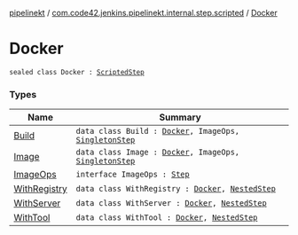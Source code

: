 [pipelinekt](../../index.md) / [com.code42.jenkins.pipelinekt.internal.step.scripted](../index.md) / [Docker](./index.md)

# Docker

`sealed class Docker : `[`ScriptedStep`](../../com.code42.jenkins.pipelinekt.core.step/-scripted-step/index.md)

### Types

| Name | Summary |
|---|---|
| [Build](-build/index.md) | `data class Build : `[`Docker`](./index.md)`, ImageOps, `[`SingletonStep`](../../com.code42.jenkins.pipelinekt.core.step/-singleton-step/index.md) |
| [Image](-image/index.md) | `data class Image : `[`Docker`](./index.md)`, ImageOps, `[`SingletonStep`](../../com.code42.jenkins.pipelinekt.core.step/-singleton-step/index.md) |
| [ImageOps](-image-ops/index.md) | `interface ImageOps : `[`Step`](../../com.code42.jenkins.pipelinekt.core.step/-step/index.md) |
| [WithRegistry](-with-registry/index.md) | `data class WithRegistry : `[`Docker`](./index.md)`, `[`NestedStep`](../../com.code42.jenkins.pipelinekt.core.step/-nested-step/index.md) |
| [WithServer](-with-server/index.md) | `data class WithServer : `[`Docker`](./index.md)`, `[`NestedStep`](../../com.code42.jenkins.pipelinekt.core.step/-nested-step/index.md) |
| [WithTool](-with-tool/index.md) | `data class WithTool : `[`Docker`](./index.md)`, `[`NestedStep`](../../com.code42.jenkins.pipelinekt.core.step/-nested-step/index.md) |
